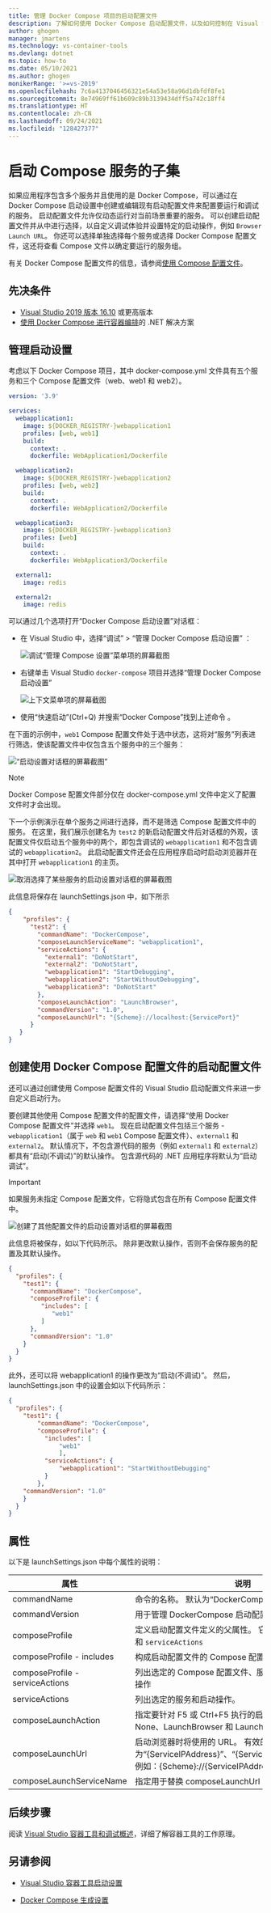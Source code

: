 ```yaml
---
title: 管理 Docker Compose 项目的启动配置文件
description: 了解如何使用 Docker Compose 启动配置文件，以及如何控制在 Visual Studio 中使用 Docker Compose 时要启动的服务。
author: ghogen
manager: jmartens
ms.technology: vs-container-tools
ms.devlang: dotnet
ms.topic: how-to
ms.date: 05/10/2021
ms.author: ghogen
monikerRange: '>=vs-2019'
ms.openlocfilehash: 7c6a4137046456321e54a53e58a96d1dbfdf8fe1
ms.sourcegitcommit: 8e74969ff61b609c89b3139434dff5a742c18ff4
ms.translationtype: HT
ms.contentlocale: zh-CN
ms.lasthandoff: 09/24/2021
ms.locfileid: "128427377"
---
```

# <a name="launch-a-subset-of-compose-services"></a>启动 Compose 服务的子集

如果应用程序包含多个服务并且使用的是 Docker Compose，可以通过在 Docker Compose 启动设置中创建或编辑现有启动配置文件来配置要运行和调试的服务。 启动配置文件允许仅动态运行对当前场景重要的服务。 可以创建启动配置文件并从中进行选择，以自定义调试体验并设置特定的启动操作，例如 `Browser Launch URL`。 你还可以选择单独选择每个服务或选择 Docker Compose 配置文件，这还将查看 Compose 文件以确定要运行的服务组。

有关 Docker Compose 配置文件的信息，请参阅[使用 Compose 配置文件](https://docs.docker.com/compose/profiles/)。
 
## <a name="prerequisites"></a>先决条件

- [Visual Studio 2019 版本 16.10](https://visualstudio.microsoft.com/vs/) 或更高版本
- [使用 Docker Compose 进行容器编排](tutorial-multicontainer.md)的 .NET 解决方案

## <a name="manage-launch-settings"></a>管理启动设置

考虑以下 Docker Compose 项目，其中 docker-compose.yml 文件具有五个服务和三个 Compose 配置文件（web、web1 和 web2）。

```yml
version: '3.9'

services:
  webapplication1:
    image: ${DOCKER_REGISTRY-}webapplication1
    profiles: [web, web1]
    build:
      context: .
      dockerfile: WebApplication1/Dockerfile

  webapplication2:
    image: ${DOCKER_REGISTRY-}webapplication2
    profiles: [web, web2]
    build:
      context: .
      dockerfile: WebApplication2/Dockerfile

  webapplication3:
    image: ${DOCKER_REGISTRY-}webapplication3
    profiles: [web]
    build:
      context: .
      dockerfile: WebApplication3/Dockerfile

  external1:
    image: redis

  external2:
    image: redis

```

可以通过几个选项打开“Docker Compose 启动设置”对话框：
- 在 Visual Studio 中，选择“调试” > “管理 Docker Compose 启动设置” ：

    ![调试“管理 Compose 设置”菜单项的屏幕截图](media/launch-settings/debug-dropdown-manage-compose.png)

- 右键单击 Visual Studio `docker-compose` 项目并选择“管理 Docker Compose 启动设置”

    ![上下文菜单项的屏幕截图](media/launch-settings/launch-settings-context-menu.png)

- 使用“快速启动”(Ctrl+Q) 并搜索“Docker Compose”找到上述命令  。

在下面的示例中，`web1` Compose 配置文件处于选中状态，这将对“服务”列表进行筛选，使该配置文件中仅包含五个服务中的三个服务：

![“启动设置对话框的屏幕截图”](media/launch-settings/launch-settings-create-profile.png)

>[!NOTE]
> Docker Compose 配置文件部分仅在 docker-compose.yml 文件中定义了配置文件时才会出现。

下一个示例演示在单个服务之间进行选择，而不是筛选 Compose 配置文件中的服务。 在这里，我们展示创建名为 `test2` 的新启动配置文件后对话框的外观，该配置文件仅启动五个服务中的两个，即包含调试的 `webapplication1` 和不包含调试的 `webapplication2`。  此启动配置文件还会在应用程序启动时启动浏览器并在其中打开 `webapplication1` 的主页。 

![取消选择了某些服务的启动设置对话框的屏幕截图](media/launch-settings/launch-settings-selected.png)

此信息将保存在 launchSettings.json 中，如下所示

```json
{
    "profiles": {
      "test2": {
        "commandName": "DockerCompose",
        "composeLaunchServiceName": "webapplication1",
        "serviceActions": {
          "external1": "DoNotStart",
          "external2": "DoNotStart",
          "webapplication1": "StartDebugging",
          "webapplication2": "StartWithoutDebugging",
          "webapplication3": "DoNotStart"
        },
        "composeLaunchAction": "LaunchBrowser",
        "commandVersion": "1.0",
        "composeLaunchUrl": "{Scheme}://localhost:{ServicePort}"
      }
   }
}
```

## <a name="create-a-launch-profile-that-uses-a-docker-compose-profile"></a>创建使用 Docker Compose 配置文件的启动配置文件

还可以通过创建使用 Compose 配置文件的 Visual Studio 启动配置文件来进一步自定义启动行为。

要创建其他使用 Compose 配置文件的配置文件，请选择“使用 Docker Compose 配置文件”并选择 `web1`。 现在启动配置文件包括三个服务 - `webapplication1`（属于 `web` 和 `web1` Compose 配置文件）、`external1` 和 `external2`。 默认情况下，不包含源代码的服务（例如 `external1` 和 `external2`）都具有“启动(不调试)”的默认操作。 包含源代码的 .NET 应用程序将默认为“启动调试”。

> [!IMPORTANT]
> 如果服务未指定 Compose 配置文件，它将隐式包含在所有 Compose 配置文件中。

![创建了其他配置文件的启动设置对话框的屏幕截图](media/launch-settings/launch-settings-create-profile.png)

此信息将被保存，如以下代码所示。 除非更改默认操作，否则不会保存服务的配置及其默认操作。

```json
{
  "profiles": {
    "test1": {
      "commandName": "DockerCompose",
      "composeProfile": {
         "includes": [
            "web1"
         ]
      },
      "commandVersion": "1.0"
    }
  }
}
```

此外，还可以将 webapplication1 的操作更改为“启动(不调试)”。 然后，launchSettings.json 中的设置会如以下代码所示：

```json
{
  "profiles": {
    "test1": {
        "commandName": "DockerCompose",
        "composeProfile": {
          "includes": [
              "web1"
              ],
          "serviceActions": {
              "webapplication1": "StartWithoutDebugging"
          }
        },
    "commandVersion": "1.0"
    }
  }
}
```

## <a name="properties"></a>属性

以下是 launchSettings.json 中每个属性的说明：

|属性| 说明|
| - | - |
|commandName| 命令的名称。 默认为“DockerCompose”|
|commandVersion| 用于管理 DockerCompose 启动配置文件架构的版本号。|
|composeProfile| 定义启动配置文件定义的父属性。 它的子属性是 `includes` 和 `serviceActions`|
|composeProfile - includes | 构成启动配置文件的 Compose 配置文件名称列表。|
|composeProfile - serviceActions | 列出选定的 Compose 配置文件、服务以及每个服务的启动操作|
|serviceActions | 列出选定的服务和启动操作。|
|composeLaunchAction| 指定要针对 F5 或 Ctrl+F5 执行的启动操作  。 允许的值为 None、LaunchBrowser 和 LaunchWCFTestClient。|
|composeLaunchUrl| 启动浏览器时将使用的 URL。 有效的替换令牌为“{ServiceIPAddress}”、“{ServicePort}”和“{Scheme}”。 例如：{Scheme}://{ServiceIPAddress}:{ServicePort}|
|composeLaunchServiceName| 指定用于替换 composeLaunchUrl 中的令牌的服务。|

## <a name="next-steps"></a>后续步骤

阅读 [Visual Studio 容器工具和调试概述](container-build.md)，详细了解容器工具的工作原理。

## <a name="see-also"></a>另请参阅

- [Visual Studio 容器工具启动设置](container-launch-settings.md)

- [Docker Compose 生成设置](docker-compose-properties.md)
